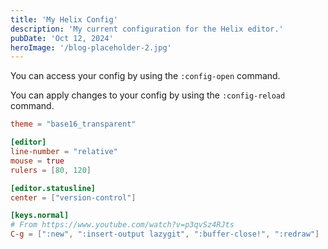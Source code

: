 ```yaml
---
title: 'My Helix Config'
description: 'My current configuration for the Helix editor.'
pubDate: 'Oct 12, 2024'
heroImage: '/blog-placeholder-2.jpg'
---
```


You can access your config by using the `:config-open` command.

You can apply changes to your config by using the `:config-reload` command.

```toml
theme = "base16_transparent"

[editor]
line-number = "relative"
mouse = true
rulers = [80, 120]

[editor.statusline]
center = ["version-control"]

[keys.normal]
# From https://www.youtube.com/watch?v=p3qvSz4RJts
C-g = [":new", ":insert-output lazygit", ":buffer-close!", ":redraw"]
```
